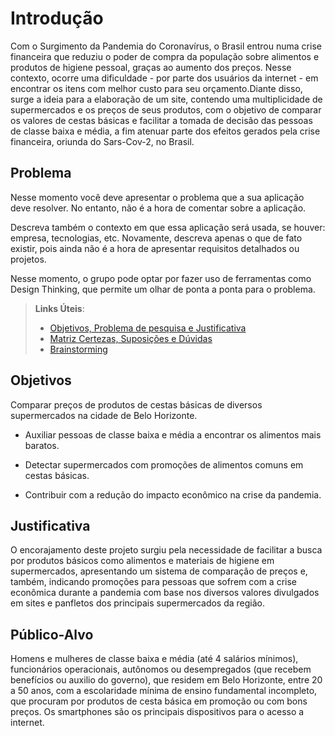 # Introdução

Com o Surgimento da Pandemia do Coronavírus, o Brasil entrou numa crise financeira que reduziu o poder de compra da população sobre alimentos e produtos de higiene pessoal, graças ao aumento dos preços. Nesse contexto, ocorre uma dificuldade - por parte dos usuários da internet - em encontrar os itens com melhor custo para seu orçamento.Diante disso, surge a ideia para a elaboração de um site, contendo uma multiplicidade de supermercados e os preços de seus produtos, com o objetivo de comparar os valores de cestas básicas e facilitar a tomada de decisão das pessoas de classe baixa e média, a fim atenuar parte dos efeitos gerados pela crise financeira, oriunda do Sars-Cov-2, no Brasil. 

## Problema
Nesse momento você deve apresentar o problema que a sua aplicação deve  resolver. No entanto, não é a hora de comentar sobre a aplicação.

Descreva também o contexto em que essa aplicação será usada, se  houver: empresa, tecnologias, etc. Novamente, descreva apenas o que de  fato existir, pois ainda não é a hora de apresentar requisitos  detalhados ou projetos.

Nesse momento, o grupo pode optar por fazer uso  de ferramentas como Design Thinking, que permite um olhar de ponta a ponta para o problema.

> **Links Úteis**:
> - [Objetivos, Problema de pesquisa e Justificativa](https://medium.com/@versioparole/objetivos-problema-de-pesquisa-e-justificativa-c98c8233b9c3)
> - [Matriz Certezas, Suposições e Dúvidas](https://medium.com/educa%C3%A7%C3%A3o-fora-da-caixa/matriz-certezas-suposi%C3%A7%C3%B5es-e-d%C3%BAvidas-fa2263633655)
> - [Brainstorming](https://www.euax.com.br/2018/09/brainstorming/)

## Objetivos
Comparar preços de produtos de cestas básicas de diversos supermercados na cidade de Belo Horizonte.

- Auxiliar pessoas de classe baixa e média a encontrar os alimentos mais baratos. 

- Detectar supermercados com promoções de alimentos comuns em cestas básicas. 

- Contribuir com a redução do impacto econômico na crise da pandemia. 

## Justificativa

O encorajamento deste projeto surgiu pela necessidade de facilitar a busca por produtos básicos como alimentos e materiais de higiene em supermercados, apresentando um sistema de comparação de preços e, também, indicando promoções para pessoas que sofrem com a crise econômica durante a pandemia com base nos diversos valores divulgados em sites e panfletos dos principais supermercados da região.

## Público-Alvo

Homens e mulheres de classe baixa e média (até 4 salários mínimos), funcionários operacionais, autônomos ou desempregados (que recebem benefícios ou auxilio do governo), que residem em Belo Horizonte, entre 20 a 50 anos, com a escolaridade mínima de ensino fundamental incompleto, que procuram por produtos de cesta básica em promoção ou com bons preços.  Os smartphones são os principais dispositivos para o acesso a internet.  
